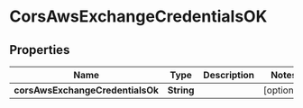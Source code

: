 # CorsAwsExchangeCredentialsOK

## Properties

| Name                             | Type       | Description | Notes      |
| -------------------------------- | ---------- | ----------- | ---------- |
| **corsAwsExchangeCredentialsOk** | **String** |             | [optional] |
